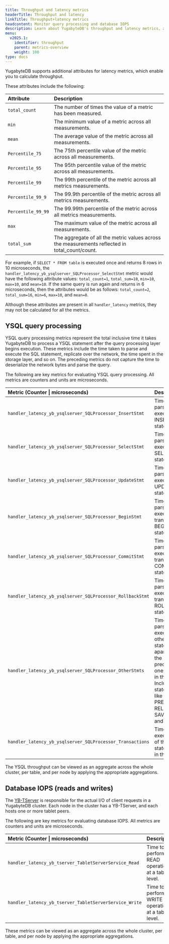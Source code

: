 ```yaml
---
title: Throughput and latency metrics
headerTitle: Throughput and latency
linkTitle: Throughput+latency metrics
headcontent: Monitor query processing and database IOPS
description: Learn about YugabyteDB's throughput and latency metrics, and how to select and use the metrics.
menu:
  v2025.1:
    identifier: throughput
    parent: metrics-overview
    weight: 100
type: docs
---
```


YugabyteDB supports additional attributes for latency metrics, which enable you to calculate throughput.

These attributes include the following:

| Attribute | Description |
| :--- | :--- |
| `total_count` | The number of times the value of a metric has been measured.
| `min` | The minimum value of a metric across all measurements.
| `mean` | The average value of the metric across all measurements.
| `Percentile_75` | The 75th percentile value of the metric across all measurements.
| `Percentile_95` | The 95th percentile value of the metric across all measurements.
| `Percentile_99` | The 99th percentile of the metric across all metrics measurements.
| `Percentile_99_9` | The 99.9th percentile of the metric across all metrics measurements.
| `Percentile_99_99` | The 99.99th percentile of the metric across all metrics measurements.
| `max` | The maximum value of the metric across all measurements.
| `total_sum` | The aggregate of all the metric values across the measurements reflected in total_count/count.

For example, if `SELECT * FROM table` is executed once and returns 8 rows in 10 microseconds, the `handler_latency_yb_ysqlserver_SQLProcessor_SelectStmt` metric would have the following attribute values: `total_count=1`, `total_sum=10`, `min=10`, `max=10`, and `mean=10`. If the same query is run again and returns in 6 microseconds, then the attributes would be as follows: `total_count=2`, `total_sum=16`, `min=6`, `max=10`, and `mean=8`.

Although these attributes are present in all `handler_latency` metrics, they may not be calculated for all the metrics.

## YSQL query processing

YSQL query processing metrics represent the total inclusive time it takes YugabyteDB to process a YSQL statement after the query processing layer begins execution. These metrics include the time taken to parse and execute the SQL statement, replicate over the network, the time spent in the storage layer, and so on. The preceding metrics do not capture the time to deserialize the network bytes and parse the query.

The following are key metrics for evaluating YSQL query processing. All metrics are counters and units are microseconds.

| Metric (Counter \| microseconds) | Description |
| :--- | :--- |
| `handler_latency_yb_ysqlserver_SQLProcessor_InsertStmt` | Time to parse and execute INSERT statement.
| `handler_latency_yb_ysqlserver_SQLProcessor_SelectStmt` | Time to parse and execute SELECT statement.
| `handler_latency_yb_ysqlserver_SQLProcessor_UpdateStmt` | Time to parse and execute UPDATE statement.
| `handler_latency_yb_ysqlserver_SQLProcessor_BeginStmt` | Time to parse and execute transaction BEGIN statement.
| `handler_latency_yb_ysqlserver_SQLProcessor_CommitStmt` | Time to parse and execute transaction COMMIT statement.
| `handler_latency_yb_ysqlserver_SQLProcessor_RollbackStmt` | Time to parse and execute transaction ROLLBACK statement.
| `handler_latency_yb_ysqlserver_SQLProcessor_OtherStmts` | Time to parse and execute all other statements apart from the preceding ones listed in this table. Includes statements like PREPARE, RELEASE SAVEPOINT, and so on.
| `handler_latency_yb_ysqlserver_SQLProcessor_Transactions` | Time to execute any of the statements in this table.

The YSQL throughput can be viewed as an aggregate across the whole cluster, per table, and per node by applying the appropriate aggregations.

<!-- | Metrics | Unit | Type | Description |
| :------ | :--- | :--- | :---------- |
| `handler_latency_yb_ysqlserver_SQLProcessor_InsertStmt` | The time in microseconds to parse and execute INSERT statement |
| `handler_latency_yb_ysqlserver_SQLProcessor_SelectStmt` | The time in microseconds to parse and execute SELECT statement |
| `handler_latency_yb_ysqlserver_SQLProcessor_UpdateStmt` | The time in microseconds to parse and execute UPDATE statement |
| `handler_latency_yb_ysqlserver_SQLProcessor_BeginStmt` | The time in microseconds to parse and execute transaction BEGIN statement |
| `handler_latency_yb_ysqlserver_SQLProcessor_CommitStmt` | The time in microseconds to parse and execute transaction COMMIT statement |
| `handler_latency_yb_ysqlserver_SQLProcessor_RollbackStmt` | The time in microseconds to parse and execute transaction ROLLBACK statement |
| `handler_latency_yb_ysqlserver_SQLProcessor_OtherStmts` | The time in microseconds to parse and execute all other statements apart from the preceding ones listed in this table. This includes statements like PREPARE, RELEASE SAVEPOINT, and so on. |
| `handler_latency_yb_ysqlserver_SQLProcessor_Transactions` | The time in microseconds to execute any of the statements in this table.| -->

## Database IOPS (reads and writes)

The [YB-TServer](../../../../architecture/yb-tserver/) is responsible for the actual I/O of client requests in a YugabyteDB cluster. Each node in the cluster has a YB-TServer, and each hosts one or more tablet peers.

The following are key metrics for evaluating database IOPS. All metrics are counters and units are microseconds.

| Metric (Counter \| microseconds) | Description |
| :--- | :--- |
| `handler_latency_yb_tserver_TabletServerService_Read` | Time to perform READ operations at a tablet level.
| `handler_latency_yb_tserver_TabletServerService_Write` | Time to perform WRITE operations at a tablet level.

<!-- | Metrics | Unit | Type | Description |
| :------ | :--- | :--- | :---------- |
| `handler_latency_yb_tserver_TabletServerService_Read` | Time in microseconds to perform READ operations at a tablet level |
| `handler_latency_yb_tserver_TabletServerService_Write` | Time in microseconds to perform WRITE operations at a tablet level | -->

These metrics can be viewed as an aggregate across the whole cluster, per table, and per node by applying the appropriate aggregations.
